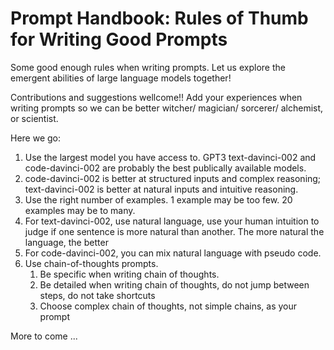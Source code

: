 # Prompt Handbook: Rules of Thumb for Writing Good Prompts

Some good enough rules when writing prompts. Let us explore the emergent abilities of large language models together!

Contributions and suggestions wellcome!! Add your experiences when writing prompts so we can be better witcher/ magician/ sorcerer/ alchemist, or scientist. 

Here we go: 

1. Use the largest model you have access to. GPT3 text-davinci-002 and code-davinci-002 are probably the best publically available models. 
2. code-davinci-002 is better at structured inputs and complex reasoning; text-davinci-002 is better at natural inputs and intuitive reasoning. 
3. Use the right number of examples. 1 example may be too few. 20 examples may be to many. 
4. For text-davinci-002, use natural language, use your human intuition to judge if one sentence is more natural than another. The more natural the language, the better  
5. For code-davinci-002, you can mix natural language with pseudo code. 
6. Use chain-of-thoughts prompts. 
   1. Be specific when writing chain of thoughts. 
   2. Be detailed when writing chain of thoughts, do not jump between steps, do not take shortcuts 
   3. Choose complex chain of thoughts, not simple chains, as your prompt

More to come ... 